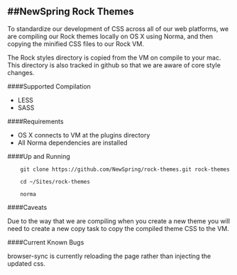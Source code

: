 ##NewSpring Rock Themes
---

To standardize our development of CSS across all of our web platforms, we are compiling our Rock themes locally on OS X using Norma, and then copying the minified CSS files to our Rock VM.

The Rock styles directory is copied from the VM on compile to your mac.  This directory is also tracked in github so that we are aware of core style changes.

####Supported Compilation

- LESS
- SASS

####Requirements

- OS X connects to VM at the plugins directory
- All Norma dependencies are installed

####Up and Running

        git clone https://github.com/NewSpring/rock-themes.git rock-themes
        
        cd ~/Sites/rock-themes
        
        norma
        
####Caveats

Due to the way that we are compiling when you create a new theme you will need to create a new copy task to copy the compiled theme CSS to the VM.

####Current Known Bugs

browser-sync is currently reloading the page rather than injecting the updated css.